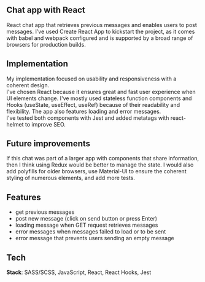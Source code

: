 ## Chat app with React

React chat app that retrieves previous messages and enables users to post messages. I’ve used Create React App to kickstart the project, as it comes with babel and webpack configured and is supported by a broad range of browsers for production builds. <br/>

## Implementation

My implementation focused on usability and responsiveness with a coherent design. <br/> I've chosen React because it ensures great and fast user experience when UI elements change. I've mostly used stateless function components and Hooks (useState, useEffect, useRef) because of their readability and flexibility. The app also features loading and error messages. <br/>
I've tested both components with Jest and added metatags with react-helmet to improve SEO. <br/>

## Future improvements

If this chat was part of a larger app with components that share information, then I think using Redux would be better to manage the state. I would also add polyfills for older browsers, use Material-UI to ensure the coherent styling of numerous elements, and add more tests.

## Features

- get previous messages
- post new message (click on send button or press Enter)
- loading message when GET request retrieves messages
- error messages when messages failed to load or to be sent
- error message that prevents users sending an empty message

## Tech

**Stack**: SASS/SCSS, JavaScript, React, React Hooks, Jest
